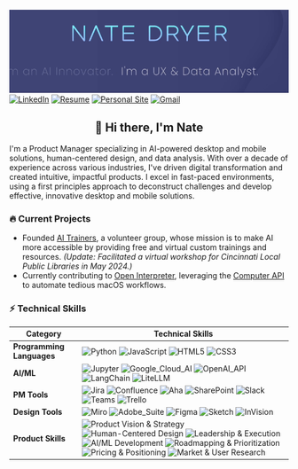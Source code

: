 ![Header Image](https://github.com/nate-dryer/nate-dryer/blob/main/GIF_3)
[![LinkedIn](https://img.shields.io/badge/LinkedIn-natedryer-0A66C2?style=for-the-badge&logo=linkedin&logoColor=white)](https://www.linkedin.com/in/natedryer)
[![Resume](https://img.shields.io/badge/Resume-View-brightgreen?style=for-the-badge&logo=read-the-docs&logoColor=white)](https://registry.jsonresume.org/natedryer?theme=macchiato)
[![Personal Site](https://img.shields.io/badge/Website-natedryer.com-FF5722?style=for-the-badge&logo=google-chrome&logoColor=white)](https://www.natedryer.com)
[![Gmail](https://img.shields.io/badge/Gmail-Contact_Me-D14836?style=for-the-badge&logo=gmail&logoColor=white)](mailto:nate@natedryer.com)

<div align="center">
  <h2>👋 Hi there, I'm Nate</h2>
</div>

I'm a Product Manager specializing in AI-powered desktop and mobile solutions, human-centered design, and data analysis. With over a decade of experience across various industries, I've driven digital transformation and created intuitive, impactful products. I excel in fast-paced environments, using a first principles approach to deconstruct challenges and develop effective, innovative desktop and mobile solutions.

### 🔥 Current Projects
- Founded [AI Trainers](www.aitrainers.io), a volunteer group, whose mission is to make AI more accessible by providing free and virtual custom trainings and resources. _(Update: Facilitated a virtual workshop for Cincinnati Local Public Libraries in May 2024.)_
- Currently contributing to [Open Interpreter](https://github.com/OpenInterpreter/open-interpreter), leveraging the [Computer API](https://docs.openinterpreter.com/code-execution/computer-api) to automate tedious macOS workflows.

### ⚡ Technical Skills

| **Category**                | **Technical Skills**                                                                                                                                                             |
|-----------------------------|----------------------------------------------------------------------------------------------------------------------------------------------------------------------|
| **Programming Languages**                    | ![Python](https://img.shields.io/badge/Python-3776AB?style=flat-square&logo=python&logoColor=white) ![JavaScript](https://img.shields.io/badge/JavaScript-F7DF1E?style=flat-square&logo=javascript&logoColor=black) ![HTML5](https://img.shields.io/badge/HTML5-E34F26?style=flat-square&logo=html5&logoColor=white) ![CSS3](https://img.shields.io/badge/CSS3-1572B6?style=flat-square&logo=css3&logoColor=white) |
| **AI/ML**                   | ![Jupyter](https://img.shields.io/badge/Jupyter-F37626?style=flat-square&logo=jupyter&logoColor=white) ![Google_Cloud_AI](https://img.shields.io/badge/Google_Cloud_AI-4285F4?style=flat-square&logo=google-cloud&logoColor=white) ![OpenAI_API](https://img.shields.io/badge/OpenAI_API-412991?style=flat-square&logo=openai&logoColor=white) ![LangChain](https://img.shields.io/badge/LangChain-Custom_Color?style=flat-square&logo=langchain&logoColor=white) ![LiteLLM](https://img.shields.io/badge/LiteLLM-FF4500?style=flat-square&logo=liteLLM&logoColor=white) |
| **PM Tools**| ![Jira](https://img.shields.io/badge/Jira-0052CC?style=flat-square&logo=jira&logoColor=white) ![Confluence](https://img.shields.io/badge/Confluence-172B4D?style=flat-square&logo=confluence&logoColor=white) ![Aha](https://img.shields.io/badge/Aha-0094E9?style=flat-square&logo=aha&logoColor=white) ![SharePoint](https://img.shields.io/badge/SharePoint-0078D4?style=flat-square&logo=microsoft-sharepoint&logoColor=white) ![Slack](https://img.shields.io/badge/Slack-4A154B?style=flat-square&logo=slack&logoColor=white) ![Teams](https://img.shields.io/badge/Teams-6264A7?style=flat-square&logo=microsoft-teams&logoColor=white) ![Trello](https://img.shields.io/badge/Trello-0079BF?style=flat-square&logo=trello&logoColor=white) |
| **Design Tools**            | ![Miro](https://img.shields.io/badge/Miro-FFD02F?style=flat-square&logo=miro&logoColor=black) ![Adobe_Suite](https://img.shields.io/badge/Adobe_Suite-FF0000?style=flat-square&logo=adobe&logoColor=white) ![Figma](https://img.shields.io/badge/Figma-F24E1E?style=flat-square&logo=figma&logoColor=white) ![Sketch](https://img.shields.io/badge/Sketch-F7B500?style=flat-square&logo=sketch&logoColor=black) ![InVision](https://img.shields.io/badge/InVision-FF3366?style=flat-square&logo=invision&logoColor=white) |
| **Product Skills** | ![Product Vision & Strategy](https://img.shields.io/badge/Product_Vision_%26_Strategy-blue) ![Human-Centered Design](https://img.shields.io/badge/Human--Centered_Design-blue) ![Leadership & Execution](https://img.shields.io/badge/Leadership_%26_Execution-blue) ![AI/ML Development](https://img.shields.io/badge/AI/ML_Development-blue) ![Roadmapping & Prioritization](https://img.shields.io/badge/Roadmapping_%26_Prioritization-blue) ![Pricing & Positioning](https://img.shields.io/badge/Pricing_%26_Positioning-blue) ![Market & User Research](https://img.shields.io/badge/Market_%26_User_Research-blue) |
